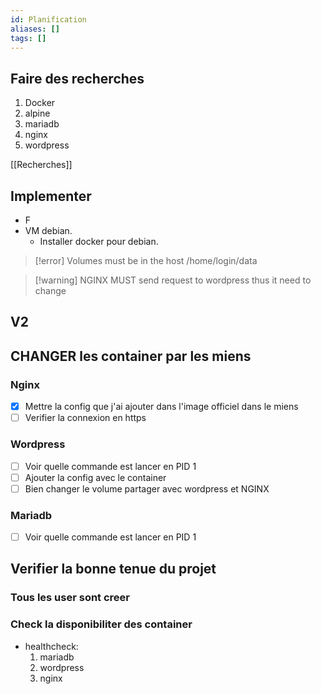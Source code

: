 ```yaml
---
id: Planification
aliases: []
tags: []
---
```


## Faire des recherches
1. Docker
2. alpine
3.  mariadb 
4. nginx
5. wordpress

[[Recherches]]

## Implementer 
- F
- VM debian.
	- Installer docker pour debian.


>[!error] Volumes must be in the host /home/login/data

>[!warning] NGINX MUST send request to wordpress thus it need to change




## V2

## CHANGER les container par les miens

### Nginx
- [X] Mettre la config que j'ai ajouter dans l'image officiel dans le miens
- [ ] Verifier la connexion en https

### Wordpress
- [ ] Voir quelle commande est lancer en PID 1
- [ ] Ajouter la config avec le container 
- [ ] Bien changer le volume partager avec wordpress et NGINX

### Mariadb
- [ ] Voir quelle commande est lancer en PID 1

## Verifier la bonne tenue du projet

### Tous les user sont creer

### Check la disponibiliter des container
- healthcheck:
  1. mariadb
  2. wordpress
  3. nginx
